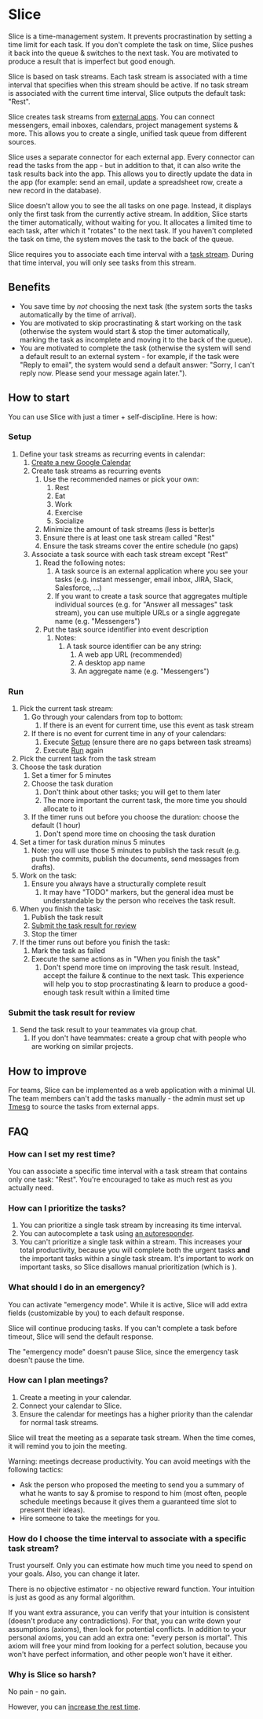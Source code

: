 # Slice

Slice is a time-management system. It prevents procrastination by setting a time limit for each task. If you don't complete the task on time, Slice pushes it back into the queue & switches to the next task. You are motivated to produce a result that is imperfect but good enough.

Slice is based on task streams. Each task stream is associated with a time interval that specifies when this stream should be active. If no task stream is associated with the current time interval, Slice outputs the default task: "Rest".

Slice creates task streams from [external apps](Tmesg.md#data-source). You can connect messengers, email inboxes, calendars, project management systems & more. This allows you to create a single, unified task queue from different sources.

Slice uses a separate connector for each external app. Every connector can read the tasks from the app - but in addition to that, it can also write the task results back into the app. This allows you to directly update the data in the app (for example: send an email, update a spreadsheet row, create a new record in the database).

Slice doesn't allow you to see the all tasks on one page. Instead, it displays only the first task from the currently active stream. In addition, Slice starts the timer automatically, without waiting for you. It allocates a limited time to each task, after which it "rotates" to the next task. If you haven't completed the task on time, the system moves the task to the back of the queue.

Slice requires you to associate each time interval with a [task stream](definitions/TaskStream.md). During that time interval, you will only see tasks from this stream.

## Benefits

* You save time by *not* choosing the next task (the system sorts the tasks automatically by the time of arrival).
* You are motivated to skip procrastinating & start working on the task (otherwise the system would start & stop the timer automatically, marking the task as incomplete and moving it to the back of the queue).
* You are motivated to complete the task (otherwise the system will send a default result to an external system - for example, if the task were "Reply to email", the system would send a default answer: "Sorry, I can't reply now. Please send your message again later.").

## How to start

You can use Slice with just a timer + self-discipline. Here is how:

### Setup

1. Define your task streams as recurring events in calendar:
   1. [Create a new Google Calendar](https://calendar.google.com/calendar/u/0/r/settings/createcalendar)
   2. Create task streams as recurring events
      1. Use the recommended names or pick your own:
         1. Rest
         2. Eat
         3. Work
         4. Exercise
         5. Socialize
      2. Minimize the amount of task streams (less is better)s
      3. Ensure there is at least one task stream called "Rest"
      4. Ensure the task streams cover the entire schedule (no gaps)
   3. Associate a task source with each task stream except "Rest"
      1. Read the following notes:
         1. A task source is an external application where you see your tasks (e.g. instant messenger, email inbox, JIRA, Slack, Salesforce, ...)
         2. If you want to create a task source that aggregates multiple individual sources (e.g. for "Answer all messages" task stream), you can use multiple URLs or a single aggregate name (e.g. "Messengers")
      2. Put the task source identifier into event description
         1. Notes:
            1. A task source identifier can be any string:
               1. A web app URL (recommended)
               2. A desktop app name
               3. An aggregate name (e.g. "Messengers")

### Run

1. Pick the current task stream:
   1. Go through your calendars from top to bottom:
      1. If there is an event for current time, use this event as task stream
   2. If there is no event for current time in any of your calendars:
      1. Execute [Setup](#setup) (ensure there are no gaps between task streams)
      2. Execute [Run](#run) again
2. Pick the current task from the task stream
3. Choose the task duration
   1. Set a timer for 5 minutes
   2. Choose the task duration
      1. Don't think about other tasks; you will get to them later
      2. The more important the current task, the more time you should allocate to it
   3. If the timer runs out before you choose the duration: choose the default (1 hour)
      1. Don't spend more time on choosing the task duration
4. Set a timer for task duration minus 5 minutes
   1. Note: you will use those 5 minutes to publish the task result (e.g. push the commits, publish the documents, send messages from drafts).
5. Work on the task:
   1. Ensure you always have a structurally complete result
      1. It may have "TODO" markers, but the general idea must be understandable by the person who receives the task result.
6. When you finish the task:
   1. Publish the task result
   2. [Submit the task result for review](#submit-the-task-result-for-review)
   3. Stop the timer
7. If the timer runs out before you finish the task:
   1. Mark the task as failed
   2. Execute the same actions as in "When you finish the task"
      1. Don't spend more time on improving the task result. Instead, accept the failure & continue to the next task. This experience will help you to stop procrastinating & learn to produce a good-enough task result within a limited time

### Submit the task result for review

1. Send the task result to your teammates via group chat.
   1. If you don't have teammates: create a group chat with people who are working on similar projects.

## How to improve

For teams, Slice can be implemented as a web application with a minimal UI. The team members can't add the tasks manually - the admin must set up [Tmesg](Tmesg.md) to source the tasks from external apps.

## FAQ

### How can I set my rest time?

You can associate a specific time interval with a task stream that contains only one task: "Rest". You're encouraged to take as much rest as you actually need.

### How can I prioritize the tasks?

1. You can prioritize a single task stream by increasing its time interval.
2. You can autocomplete a task using [an autoresponder](Tmesg.md#autoresponder).
3. You can't prioritize a single task within a stream. This increases your total productivity, because you will complete both the urgent tasks **and** the important tasks within a single task stream. It's important to work on important tasks, so Slice disallows manual prioritization (which is ).

### What should I do in an emergency?

You can activate "emergency mode". While it is active, Slice will add extra fields (customizable by you) to each default response.

Slice will continue producing tasks. If you can't complete a task before timeout, Slice will send the default response.

The "emergency mode" doesn't pause Slice, since the emergency task doesn't pause the time.

### How can I plan meetings?

1. Create a meeting in your calendar.
2. Connect your calendar to Slice.
3. Ensure the calendar for meetings has a higher priority than the calendar for normal task streams.

Slice will treat the meeting as a separate task stream. When the time comes, it will remind you to join the meeting.

Warning: meetings decrease productivity. You can avoid meetings with the following tactics:

- Ask the person who proposed the meeting to send you a summary of what he wants to say & promise to respond to him (most often, people schedule meetings because it gives them a guaranteed time slot to present their ideas).
- Hire someone to take the meetings for you.

### How do I choose the time interval to associate with a specific task stream?

Trust yourself. Only you can estimate how much time you need to spend on your goals. Also, you can change it later.

There is no objective estimator - no objective reward function. Your intuition is just as good as any formal algorithm.

If you want extra assurance, you can verify that your intuition is consistent (doesn't produce any contradictions). For that, you can write down your assumptions (axioms), then look for potential conflicts. In addition to your personal axioms, you can add an extra one: "every person is mortal". This axiom will free your mind from looking for a perfect solution, because you won't have perfect information, and other people won't have it either.

### Why is Slice so harsh?

No pain - no gain.

However, you can [increase the rest time](#how-can-i-set-my-rest-time).
